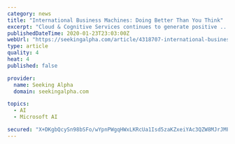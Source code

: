 ```yaml
---
category: news
title: "International Business Machines: Doing Better Than You Think"
excerpt: "Cloud & Cognitive Services continues to generate positive ... Granted, the cloud growth rate does not match that of Amazon (AMZN), Microsoft (MSFT), or Google (GOOG). But still, in Q4 2019 ..."
publishedDateTime: 2020-01-23T23:03:00Z
webUrl: "https://seekingalpha.com/article/4318707-international-business-machines-better-you-think"
type: article
quality: 4
heat: 4
published: false

provider:
  name: Seeking Alpha
  domain: seekingalpha.com

topics:
  - AI
  - Microsoft AI

secured: "X+DKgbQcySn98bSFo/wYpnPWgqHWxLKRcUa1Isd5zaKZxeiYAc3QZW8MJrJMF3AbQv652oMbAceK+NmSc4fCC0BVR9U+wk6I6oE7M9iBC9JHp+pasiXbiHCtcm73rEnuE3qeakLuL7o4gYAguV3dJ6PGAg3qS4QotsdHOLbGu/16fFo6Km0hJIKl4McRIAluZGs5jyIWN2AP4KVzbyaectGgJlsd32RsSC0anLHfyMrFB9V5g5VAn2MP45BkYGDtYWEMBosk/moH45r9buvx1iD1LhQr/xLh7IUdVWxgLVkJKVeqqbLvvxvxd8PdgQJF;9h9DPra5C2KGhoOglnhiMQ=="
---
```


